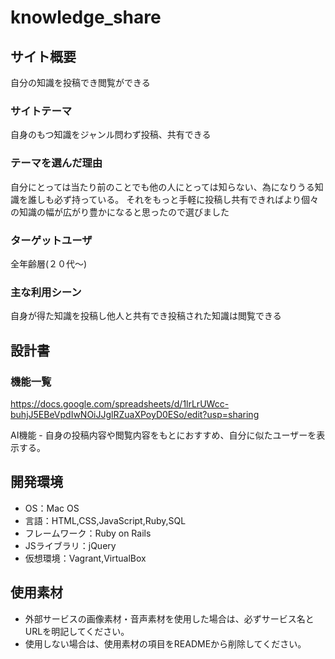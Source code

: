 # knowledge_share

## サイト概要
自分の知識を投稿でき閲覧ができる

### サイトテーマ
自身のもつ知識をジャンル問わず投稿、共有できる

### テーマを選んだ理由
自分にとっては当たり前のことでも他の人にとっては知らない、為になりうる知識を誰しも必ず持っている。
それをもっと手軽に投稿し共有できればより個々の知識の幅が広がり豊かになると思ったので選びました

### ターゲットユーザ
全年齢層(２０代〜)

### 主な利用シーン
自身が得た知識を投稿し他人と共有でき投稿された知識は閲覧できる

## 設計書

### 機能一覧
https://docs.google.com/spreadsheets/d/1lrLrUWcc-buhjJ5EBeVpdIwNOiJJglRZuaXPoyD0ESo/edit?usp=sharing

AI機能 - 自身の投稿内容や閲覧内容をもとにおすすめ、自分に似たユーザーを表示する。

## 開発環境
- OS：Mac OS
- 言語：HTML,CSS,JavaScript,Ruby,SQL
- フレームワーク：Ruby on Rails
- JSライブラリ：jQuery
- 仮想環境：Vagrant,VirtualBox

## 使用素材
- 外部サービスの画像素材・音声素材を使用した場合は、必ずサービス名とURLを明記してください。
- 使用しない場合は、使用素材の項目をREADMEから削除してください。
